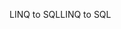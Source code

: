 <span data-ttu-id="1f416-101">LINQ to SQL</span><span class="sxs-lookup"><span data-stu-id="1f416-101">LINQ to SQL</span></span>